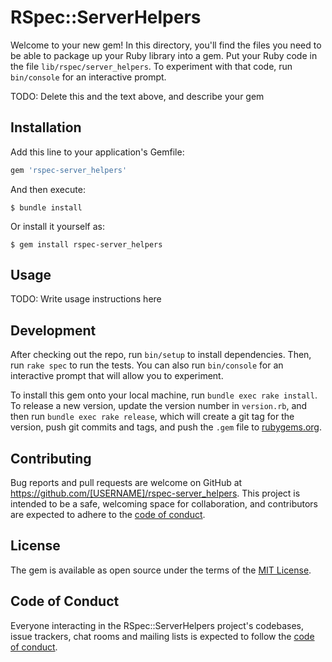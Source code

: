 # RSpec::ServerHelpers

Welcome to your new gem! In this directory, you'll find the files you need to be able to package up your Ruby library into a gem. Put your Ruby code in the file `lib/rspec/server_helpers`. To experiment with that code, run `bin/console` for an interactive prompt.

TODO: Delete this and the text above, and describe your gem

## Installation

Add this line to your application's Gemfile:

```ruby
gem 'rspec-server_helpers'
```

And then execute:

    $ bundle install

Or install it yourself as:

    $ gem install rspec-server_helpers

## Usage

TODO: Write usage instructions here

## Development

After checking out the repo, run `bin/setup` to install dependencies. Then, run `rake spec` to run the tests. You can also run `bin/console` for an interactive prompt that will allow you to experiment.

To install this gem onto your local machine, run `bundle exec rake install`. To release a new version, update the version number in `version.rb`, and then run `bundle exec rake release`, which will create a git tag for the version, push git commits and tags, and push the `.gem` file to [rubygems.org](https://rubygems.org).

## Contributing

Bug reports and pull requests are welcome on GitHub at https://github.com/[USERNAME]/rspec-server_helpers. This project is intended to be a safe, welcoming space for collaboration, and contributors are expected to adhere to the [code of conduct](https://github.com/[USERNAME]/rspec-server_helpers/blob/master/CODE_OF_CONDUCT.md).


## License

The gem is available as open source under the terms of the [MIT License](https://opensource.org/licenses/MIT).

## Code of Conduct

Everyone interacting in the RSpec::ServerHelpers project's codebases, issue trackers, chat rooms and mailing lists is expected to follow the [code of conduct](https://github.com/[USERNAME]/rspec-server_helpers/blob/master/CODE_OF_CONDUCT.md).
